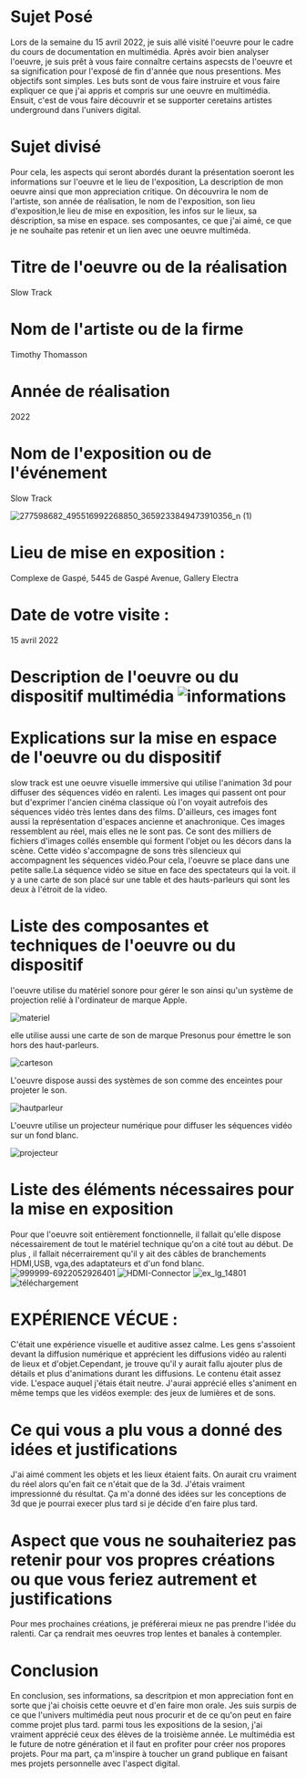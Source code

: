 #  Sujet Posé
Lors de la semaine du 15 avril 2022, je suis allé visité l'oeuvre      pour le cadre du cours de documentation en multimédia. Après avoir bien analyser l'oeuvre, je suis prêt à vous faire connaître certains aspecsts de l'oeuvre et sa signification pour l'exposé de fin d'année que nous presentions. Mes objectifs sont simples. Les buts sont de vous faire instruire et vous faire expliquer ce que j'ai appris et compris sur une oeuvre en multimédia. Ensuit, c'est de vous faire découvrir et se supporter ceretains artistes underground dans l'univers digital.

# Sujet divisé
Pour cela, les aspects qui seront abordés durant la présentation soeront les informations sur l'oeuvre et le lieu de l'exposition, La description de mon oeuvre ainsi que  mon appreciation critique. On découvrira le nom de l'artiste, son année de réalisation, le nom de l'exposition, son lieu d'exposition,le lieu de mise en exposition, les infos sur le lieux, sa déscription, sa mise en espace. ses composantes, ce que j'ai aimé, ce que je ne souhaite pas retenir et un lien avec une oeuvre multiméda.
 
# Titre de l'oeuvre ou de la réalisation
Slow Track
# Nom de l'artiste ou de la firme
Timothy Thomasson
# Année de réalisation
2022
# Nom de l'exposition ou de l'événement
Slow Track

![277598682_495516992268850_3659233849473910356_n (1)](https://user-images.githubusercontent.com/89608322/167052720-7edb8c73-2f62-4dc3-a678-ae1125879569.jpg)

# Lieu de mise en exposition :
Complexe de Gaspé, 5445 de Gaspé Avenue, Gallery Electra
# Date de votre visite :
15 avril 2022
# Description de l'oeuvre ou du dispositif multimédia ![informations](photos/informations.jpg)
 # Explications sur la mise en espace de l'oeuvre ou du dispositif
 slow track est  une oeuvre visuelle immersive qui utilise l'animation 3d pour diffuser des séquences vidéo en ralenti. Les images qui passent ont pour but d'exprimer l'ancien cinéma classique où l'on voyait autrefois des séquences vidéo très lentes dans des films. D'ailleurs, ces images font aussi la représentation d'espaces ancienne et anachronique. Ces images ressemblent au réel, mais elles ne le sont pas. Ce sont des milliers de fichiers d'images collés ensemble qui forment l'objet ou les décors dans la scène. Cette vidéo s'accompagne de sons très silencieux qui accompagnent les séquences vidéo.Pour cela, l'oeuvre se place dans une petite salle.La séquence vidéo se situe en face des spectateurs qui la voit. il y a une carte de son placé sur une table et des hauts-parleurs qui sont les deux à l'étroit de la video.
# Liste des composantes et techniques de l'oeuvre ou du dispositif 
l'oeuvre utilise du matériel sonore pour gérer le son ainsi qu'un système de projection relié à l'ordinateur de marque Apple.

![materiel](photos/materiel.jpg)

elle utilise aussi une carte de son de marque Presonus pour émettre le son hors des haut-parleurs.

![carteson](photos/carteson.jpg)

 L'oeuvre dispose aussi des systèmes de son comme des enceintes pour projeter le son.
 
![hautparleur](photos/hautparleur.jpg)

L'oeuvre utilise un projecteur numérique pour diffuser les séquences vidéo sur un fond blanc.

![projecteur](photos/projecteur.jpg)
# Liste des éléments nécessaires pour la mise en exposition 
 Pour que l'oeuvre soit entièrement fonctionnelle, il fallait qu'elle dispose nécessairement de tout le matériel technique qu'on a cité tout au  début. De plus , il fallait nécerrairement qu'il y ait des câbles de branchements HDMI,USB, vga,des adaptateurs et d'un fond blanc.
![999999-6922052926401](https://user-images.githubusercontent.com/89608322/167051053-97dfb031-d269-4efc-97ff-8f066248fe82.jpg)
![HDMI-Connector](https://user-images.githubusercontent.com/89608322/167051127-a035c991-e2e0-4b30-ad39-b9fc5dc50f15.jpg)
![ex_lg_14801](https://user-images.githubusercontent.com/89608322/167051991-55be8a89-0e1f-4c39-8226-6a91e69e4071.jpg)
![téléchargement](https://user-images.githubusercontent.com/89608322/167051219-575a08e9-eb4f-4970-9221-c40d044cca30.jpg)
# EXPÉRIENCE VÉCUE :
 C'était une expérience visuelle et auditive assez calme. Les gens s'assoient devant la diffusion numérique et apprécient les diffusions vidéo au ralenti de lieux et d'objet.Cependant, je trouve qu'il y aurait fallu ajouter plus de détails et plus d'animations durant les diffusions. Le contenu était assez vide. L'espace auquel j'étais était neutre. J'aurai apprécié elles s'animent en même temps que les vidéos exemple: des jeux de lumières et de sons.
# Ce qui vous a plu vous a donné des idées et justifications
 J'ai aimé comment les objets et les lieux étaient faits. On aurait cru vraiment du réel alors qu'en fait ce n'était que de la 3d. J'étais vraiment impressionné du résultat. Ça m'a donné des idées sur les conceptions de 3d que je pourrai execer plus tard si je décide d'en faire plus tard.
# Aspect que vous ne souhaiteriez pas retenir pour vos propres créations ou que vous feriez autrement et justifications
 Pour mes prochaines créations, je préférerai mieux ne pas prendre l'idée du ralenti. Car ça rendrait mes oeuvres trop lentes et banales à contempler.
 # Conclusion
 En conclusion, ses informations, sa descritpion et mon appreciation font en sorte que j'ai choisis cette oeuvre
 et d'en faire mon orale. Jes suis surpis de ce que l'univers multimédia peut nous procurir et de ce qu'on peut en faire comme projet plus tard.
 parmi tous les expositions de la sesion, j'ai vraiment apprécié ceux des élèves de la troisième année. Le multimédia est le future de notre génération
 et il faut en profiter pour créer nos propores projets. Pour ma part, ça m'inspire à toucher un grand publique en faisant mes projets personnelle
 avec l'aspect digital.

